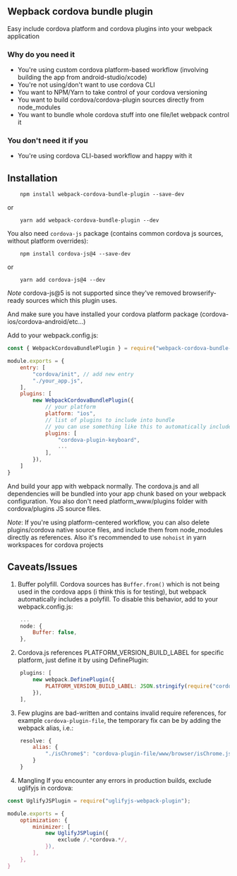 ## Wepback cordova bundle plugin

Easy include cordova platform and cordova plugins into your webpack application

### Why do you need it

* You're using custom cordova platform-based workflow (involving building the app from android-studio/xcode)
* You're not using/don't want to use cordova CLI
* You want to NPM/Yarn to take control of your cordova versioning
* You want to build cordova/cordova-plugin sources directly from node_modules
* You want to bundle whole cordova stuff into one file/let webpack control it

### You don't need it if you

* You're using cordova CLI-based workflow and happy with it

## Installation

```
    npm install webpack-cordova-bundle-plugin --save-dev
```
or
```
    yarn add webpack-cordova-bundle-plugin --dev
```

You also need ```cordova-js``` package (contains common cordova js sources, without platform overrides):

```
    npm install cordova-js@4 --save-dev
```
or
```
    yarn add cordova-js@4 --dev
```
*Note* cordova-js@5 is not supported since they've removed browserify-ready sources which this plugin uses.

And make sure you have installed your cordova platform package (cordova-ios/cordova-android/etc...)

Add to your webpack.config.js:

```js
const { WebpackCordovaBundlePlugin } = require("webpack-cordova-bundle-plugin");

module.exports = {
    entry: [
        "cordova/init", // add new entry
        "./your_app.js",
    ],
    plugins: [
        new WebpackCordovaBundlePlugin({
            // your platform
            platform: "ios",
            // list of plugins to include into bundle
            // you can use something like this to automatically include Object.keys(require("./package.json").cordova.plugins)
            plugins: [
                "cordova-plugin-keyboard",
                ...
            ],
        }),
    ]
}

```

And build your app with webpack normally. The cordova.js and all dependencies will be bundled into your app chunk based on your webpack configuration. You also don't need platform_www/plugins folder with cordova/plugins JS source files.

*Note*:
If you're using platform-centered workflow, you can also delete plugins/cordova native source files, and include them from node_modules directly as references.
Also it's recommended to use ```nohoist``` in yarn workspaces for cordova projects

## Caveats/Issues

1) Buffer polyfill. Cordova sources has ```Buffer.from()``` which is not being used in the cordova apps (i think this is for testing), but webpack automatically includes a polyfill. To disable this behavior, add to your webpack.config.js:
```js
    ...
    node: {
        Buffer: false,
    },
```

2) Cordova.js references PLATFORM_VERSION_BUILD_LABEL for specific platform, just define it by using DefinePlugin:
```js
    plugins: [
        new webpack.DefinePlugin({
            PLATFORM_VERSION_BUILD_LABEL: JSON.stringify(require("cordova-ios/package.json").version), // substitute cordova-ios with your platform package
        }),
    ],

```

3) Few plugins are bad-written and contains invalid require references, for example ```cordova-plugin-file```, the temporary fix can be by adding the webpack alias, i.e.:
```js
    resolve: {
        alias: {
            "./isChrome$": "cordova-plugin-file/www/browser/isChrome.js",
        }
    }
```

4) Mangling
If you encounter any errors in production builds, exclude uglifyjs in cordova:
```js
const UglifyJSPlugin = require("uglifyjs-webpack-plugin");

module.exports = {
    optimization: {
        minimizer: [
            new UglifyJSPlugin({
                exclude /.*cordova.*/,
            }),
        ],
    },
}

```
